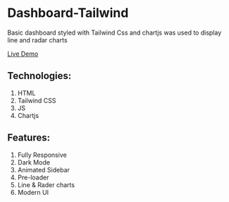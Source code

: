 # Dashboard-Tailwind
Basic dashboard styled with Tailwind Css and chartjs was used to display line and radar charts

[Live Demo](https://ibrahemnaser.github.io/Dashboard-Tailwind/)

## Technologies:
1. HTML
2. Tailwind CSS
3. JS
4. Chartjs

## Features:
1. Fully Responsive
2. Dark Mode
3. Animated Sidebar
4. Pre-loader
5. Line & Rader charts
6. Modern UI

